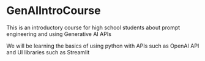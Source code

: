 # GenAIIntroCourse
This is an introductory course for high school students about prompt engineering and using Generative AI APIs

We will be learning the basics of using python with APIs such as OpenAI API and UI libraries such as Streamlit
